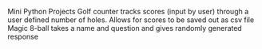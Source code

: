 Mini Python Projects
Golf counter tracks scores (input by user) through a user defined number of holes. Allows for scores to be saved out as csv file
Magic 8-ball takes a name and question and gives randomly generated response

